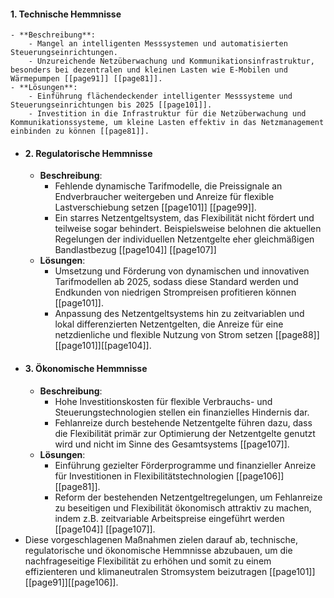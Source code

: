 #### 1. Technische Hemmnisse
	- **Beschreibung**:
		- Mangel an intelligenten Messsystemen und automatisierten Steuerungseinrichtungen.
		- Unzureichende Netzüberwachung und Kommunikationsinfrastruktur, besonders bei dezentralen und kleinen Lasten wie E-Mobilen und Wärmepumpen [[page91]] [[page81]].
	- **Lösungen**:
		- Einführung flächendeckender intelligenter Messsysteme und Steuerungseinrichtungen bis 2025 [[page101]].
		- Investition in die Infrastruktur für die Netzüberwachung und Kommunikationssysteme, um kleine Lasten effektiv in das Netzmanagement einbinden zu können [[page81]].
- #### 2. Regulatorische Hemmnisse
	- **Beschreibung**:
		- Fehlende dynamische Tarifmodelle, die Preissignale an Endverbraucher weitergeben und Anreize für flexible Lastverschiebung setzen [[page101]] [[page99]].
		- Ein starres Netzentgeltsystem, das Flexibilität nicht fördert und teilweise sogar behindert. Beispielsweise belohnen die aktuellen Regelungen der individuellen Netzentgelte eher gleichmäßigen Bandlastbezug [[page104]] [[page107]]
	- **Lösungen**:
		- Umsetzung und Förderung von dynamischen und innovativen Tarifmodellen ab 2025, sodass diese Standard werden und Endkunden von niedrigen Strompreisen profitieren können [[page101]].
		- Anpassung des Netzentgeltsystems hin zu zeitvariablen und lokal differenzierten Netzentgelten, die Anreize für eine netzdienliche und flexible Nutzung von Strom setzen [[page88]] [[page101]][[page104]].
- #### 3. Ökonomische Hemmnisse
	- **Beschreibung**:
		- Hohe Investitionskosten für flexible Verbrauchs- und Steuerungstechnologien stellen ein finanzielles Hindernis dar.
		- Fehlanreize durch bestehende Netzentgelte führen dazu, dass die Flexibilität primär zur Optimierung der Netzentgelte genutzt wird und nicht im Sinne des Gesamtsystems [[page107]].
	- **Lösungen**:
		- Einführung gezielter Förderprogramme und finanzieller Anreize für Investitionen in Flexibilitätstechnologien [[page106]] [[page81]].
		- Reform der bestehenden Netzentgeltregelungen, um Fehlanreize zu beseitigen und Flexibilität ökonomisch attraktiv zu machen, indem z.B. zeitvariable Arbeitspreise eingeführt werden [[page104]] [[page107]].
- Diese vorgeschlagenen Maßnahmen zielen darauf ab, technische, regulatorische und ökonomische Hemmnisse abzubauen, um die nachfrageseitige Flexibilität zu erhöhen und somit zu einem effizienteren und klimaneutralen Stromsystem beizutragen [[page101]] [[page91]][[page106]].